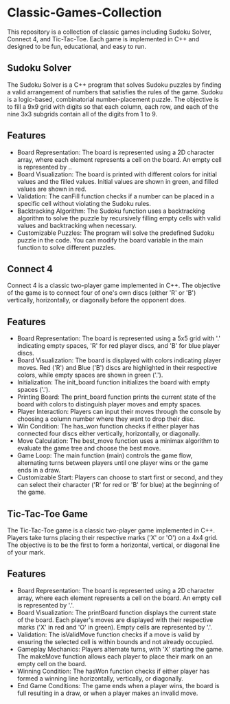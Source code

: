 # Classic-Games-Collection
This repository is a collection of classic games including Sudoku Solver, Connect 4, and Tic-Tac-Toe. Each game is implemented in C++ and designed to be fun, educational, and easy to run.

## Sudoku Solver
The Sudoku Solver is a C++ program that solves Sudoku puzzles by finding a valid arrangement of numbers that satisfies the rules of the game. Sudoku is a logic-based, combinatorial number-placement puzzle. The objective is to fill a 9x9 grid with digits so that each column, each row, and each of the nine 3x3 subgrids contain all of the digits from 1 to 9.

## Features
* Board Representation: The board is represented using a 2D character array, where each element represents a cell on the board. An empty cell is represented by ..
* Board Visualization: The board is printed with different colors for initial values and the filled values. Initial values are shown in green, and filled values are shown in red.
* Validation: The canFill function checks if a number can be placed in a specific cell without violating the Sudoku rules.
* Backtracking Algorithm: The Sudoku function uses a backtracking algorithm to solve the puzzle by recursively filling empty cells with valid values and backtracking when necessary.
* Customizable Puzzles: The program will solve the predefined Sudoku puzzle in the code. You can modify the board variable in the main function to solve different puzzles.
## Connect 4
Connect 4 is a classic two-player game implemented in C++. The objective of the game is to connect four of one's own discs (either 'R' or 'B') vertically, horizontally, or diagonally before the opponent does.

## Features
* Board Representation: The board is represented using a 5x5 grid with '.' indicating empty spaces, 'R' for red player discs, and 'B' for blue player discs.
* Board Visualization: The board is displayed with colors indicating player moves. Red ('R') and Blue ('B') discs are highlighted in their respective colors, while empty spaces are shown in green ('.').
* Initialization: The init_board function initializes the board with empty spaces ('.').
* Printing Board: The print_board function prints the current state of the board with colors to distinguish player moves and empty spaces.
* Player Interaction: Players can input their moves through the console by choosing a column number where they want to drop their disc.
* Win Condition: The has_won function checks if either player has connected four discs either vertically, horizontally, or diagonally.
* Move Calculation: The best_move function uses a minimax algorithm to evaluate the game tree and choose the best move.
* Game Loop: The main function (main) controls the game flow, alternating turns between players until one player wins or the game ends in a draw.
* Customizable Start: Players can choose to start first or second, and they can select their character ('R' for red or 'B' for blue) at the beginning of the game.
## Tic-Tac-Toe Game
The Tic-Tac-Toe game is a classic two-player game implemented in C++. Players take turns placing their respective marks ('X' or 'O') on a 4x4 grid. The objective is to be the first to form a horizontal, vertical, or diagonal line of your mark.

## Features
* Board Representation: The board is represented using a 2D character array, where each element represents a cell on the board. An empty cell is represented by '.'.
* Board Visualization: The printBoard function displays the current state of the board. Each player's moves are displayed with their respective marks ('X' in red and 'O' in green). Empty cells are represented by '.'.
* Validation: The isValidMove function checks if a move is valid by ensuring the selected cell is within bounds and not already occupied.
* Gameplay Mechanics: Players alternate turns, with 'X' starting the game. The makeMove function allows each player to place their mark on an empty cell on the board.
* Winning Condition: The hasWon function checks if either player has formed a winning line horizontally, vertically, or diagonally.
* End Game Conditions: The game ends when a player wins, the board is full resulting in a draw, or when a player makes an invalid move.
